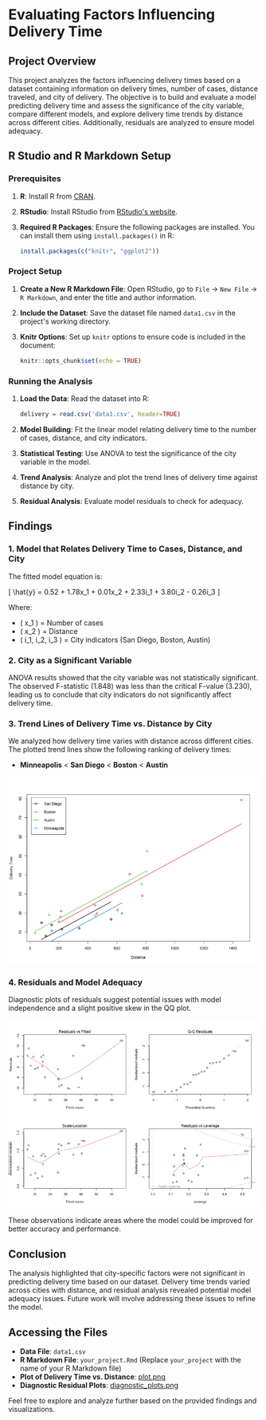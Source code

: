# Evaluating Factors Influencing Delivery Time

## Project Overview

This project analyzes the factors influencing delivery times based on a dataset containing information on delivery times, number of cases, distance traveled, and city of delivery. The objective is to build and evaluate a model predicting delivery time and assess the significance of the city variable, compare different models, and explore delivery time trends by distance across different cities. Additionally, residuals are analyzed to ensure model adequacy.

## R Studio and R Markdown Setup

### Prerequisites

1. **R**: Install R from [CRAN](https://cran.r-project.org/).
2. **RStudio**: Install RStudio from [RStudio's website](https://rstudio.com/products/rstudio/download/).
3. **Required R Packages**: Ensure the following packages are installed. You can install them using `install.packages()` in R:

    ```r
    install.packages(c("knitr", "ggplot2"))
    ```

### Project Setup

1. **Create a New R Markdown File**: Open RStudio, go to `File` -> `New File` -> `R Markdown`, and enter the title and author information.

2. **Include the Dataset**: Save the dataset file named `data1.csv` in the project's working directory.

3. **Knitr Options**: Set up `knitr` options to ensure code is included in the document:

    ```r
    knitr::opts_chunk$set(echo = TRUE)
    ```

### Running the Analysis

1. **Load the Data**: Read the dataset into R:

    ```r
    delivery = read.csv('data1.csv', header=TRUE)
    ```

2. **Model Building**: Fit the linear model relating delivery time to the number of cases, distance, and city indicators.

3. **Statistical Testing**: Use ANOVA to test the significance of the city variable in the model.

4. **Trend Analysis**: Analyze and plot the trend lines of delivery time against distance by city.

5. **Residual Analysis**: Evaluate model residuals to check for adequacy.

## Findings

### 1. Model that Relates Delivery Time to Cases, Distance, and City

The fitted model equation is:

\[ \hat{y} = 0.52 + 1.78x_1 + 0.01x_2 + 2.33i_1 + 3.80i_2 - 0.26i_3 \]

Where:
- \( x_1 \) = Number of cases
- \( x_2 \) = Distance
- \( i_1, i_2, i_3 \) = City indicators (San Diego, Boston, Austin)

### 2. City as a Significant Variable

ANOVA results showed that the city variable was not statistically significant. The observed F-statistic (1.848) was less than the critical F-value (3.230), leading us to conclude that city indicators do not significantly affect delivery time.

### 3. Trend Lines of Delivery Time vs. Distance by City

We analyzed how delivery time varies with distance across different cities. The plotted trend lines show the following ranking of delivery times:

- **Minneapolis** < **San Diego** < **Boston** < **Austin**

![Delivery Time vs. Distance by City](plot.png)

### 4. Residuals and Model Adequacy

Diagnostic plots of residuals suggest potential issues with model independence and a slight positive skew in the QQ plot.

![Residual Plots](diagnostic_plots.png)

These observations indicate areas where the model could be improved for better accuracy and performance.

## Conclusion

The analysis highlighted that city-specific factors were not significant in predicting delivery time based on our dataset. Delivery time trends varied across cities with distance, and residual analysis revealed potential model adequacy issues. Future work will involve addressing these issues to refine the model.

## Accessing the Files

- **Data File**: `data1.csv`
- **R Markdown File**: `your_project.Rmd` (Replace `your_project` with the name of your R Markdown file)
- **Plot of Delivery Time vs. Distance**: [plot.png](plot.png)
- **Diagnostic Residual Plots**: [diagnostic_plots.png](diagnostic_plots.png)

Feel free to explore and analyze further based on the provided findings and visualizations.